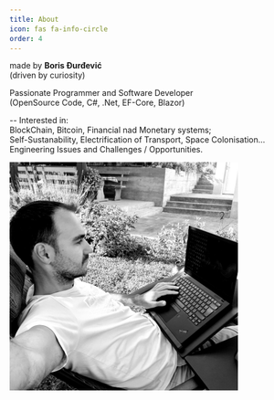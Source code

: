 ```yaml
---
title: About
icon: fas fa-info-circle
order: 4
---
```


made by **Boris Đurđević**<br>
(driven by curiosity)<br>

Passionate Programmer and Software Developer<br>
(OpenSource Code, C#, .Net, EF-Core, Blazor)

-- Interested in:<br>
BlockChain, Bitcoin, Financial nad Monetary systems;<br>
Self-Sustanability, Electrification of Transport, Space Colonisation...<br>
Engineering Issues and Challenges / Opportunities.

<img src="https://raw.githubusercontent.com/borisdj/borisdj.github.io/main/assets/images/photo.jpg" width="400" height="400" />

